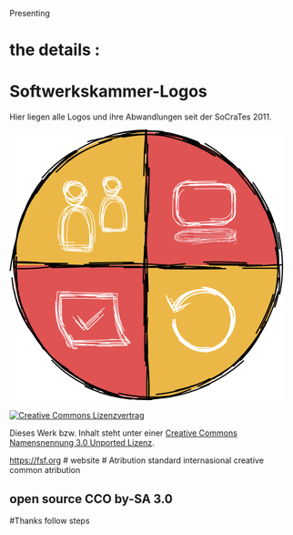 Presenting
# the details :
# Softwerkskammer-Logos

Hier liegen alle Logos und ihre Abwandlungen seit der SoCraTes 2011.

![Softwerkskammer-Logo](Wappen%20ohne%20Text/Softwerkskammer.png)

[![Creative Commons Lizenzvertrag](http://i.creativecommons.org/l/by/3.0/88x31.png)](http://creativecommons.org/licenses/by/3.0/deed.de)

Dieses Werk bzw. Inhalt steht unter einer [Creative Commons Namensnennung 3.0 Unported Lizenz](http://creativecommons.org/licenses/by/3.0/deed.de).

https://fsf.org  # website # Atribution standard internasional creative common atribution

## open source CCO by-SA 3.0

#Thanks follow steps
